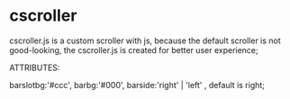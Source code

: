 cscroller
=========

cscroller.js is a custom scroller with js, 
because the default scroller is not good-looking, 
the cscroller.js is created for better user experience;


ATTRIBUTES:
 
barslotbg:'#ccc',
barbg:'#000',
barside:'right' | 'left' , default is right;
